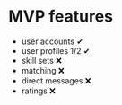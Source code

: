 # MVP features

- user accounts ✔
- user profiles 1/2 ✔
- skill sets ❌
- matching ❌
- direct messages ❌
- ratings ❌
